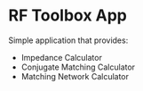 # RF Toolbox App

Simple application that provides:

- Impedance Calculator
- Conjugate Matching Calculator
- Matching Network Calculator
